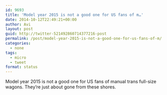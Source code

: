```yaml
---
id: 9693
title: 'Model year 2015 is not a good one for US fans of m…'
date: 2014-10-12T22:49:21+00:00
author: Avi
layout: post
guid: http://twitter-521492860714377216-post
permalink: /post/model-year-2015-is-not-a-good-one-for-us-fans-of-m/
categories:
  - none
tags:
  - micro
  - tweet
format: status
---
```

Model year 2015 is not a good one for US fans of manual trans full-size wagons. They’re just about gone from these shores.